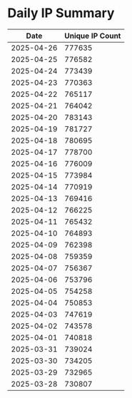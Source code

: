 # Daily IP Summary
| Date | Unique IP Count |
|----|----|
| 2025-04-26 | 777635 |
| 2025-04-25 | 776582 |
| 2025-04-24 | 773439 |
| 2025-04-23 | 770363 |
| 2025-04-22 | 765117 |
| 2025-04-21 | 764042 |
| 2025-04-20 | 783143 |
| 2025-04-19 | 781727 |
| 2025-04-18 | 780695 |
| 2025-04-17 | 778700 |
| 2025-04-16 | 776009 |
| 2025-04-15 | 773984 |
| 2025-04-14 | 770919 |
| 2025-04-13 | 769416 |
| 2025-04-12 | 766225 |
| 2025-04-11 | 765432 |
| 2025-04-10 | 764893 |
| 2025-04-09 | 762398 |
| 2025-04-08 | 759359 |
| 2025-04-07 | 756367 |
| 2025-04-06 | 753796 |
| 2025-04-05 | 754258 |
| 2025-04-04 | 750853 |
| 2025-04-03 | 747619 |
| 2025-04-02 | 743578 |
| 2025-04-01 | 740818 |
| 2025-03-31 | 739024 |
| 2025-03-30 | 734205 |
| 2025-03-29 | 732965 |
| 2025-03-28 | 730807 |
